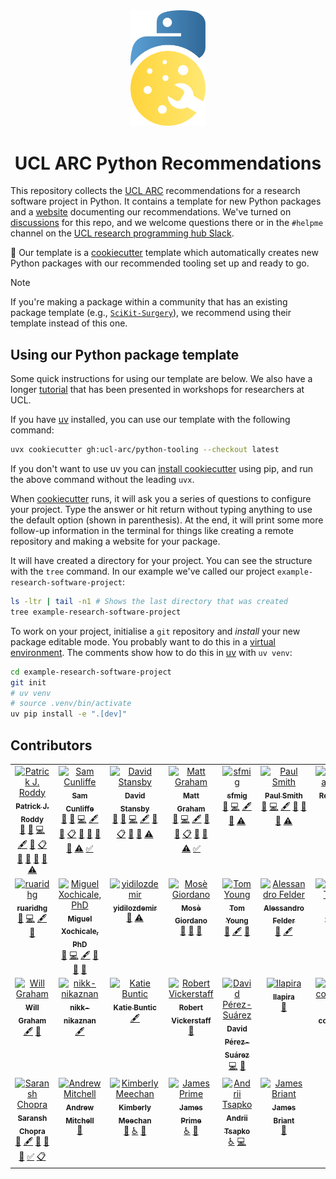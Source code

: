 <!-- markdownlint-disable MD041 -->
<div style="text-align: center;" align="center">
  <img src="https://raw.githubusercontent.com/UCL-ARC/python-tooling/main/images/logo.svg" alt="UCL ARC Python tooling logo" width="120"/>
  <h1> UCL ARC Python Recommendations</h1>
</div>
<!-- markdownlint-restore -->

This repository collects the [UCL ARC] recommendations for a research software
project in Python. It contains a template for new Python packages and a
[website] documenting our recommendations. We've turned on
[discussions](https://github.com/UCL-ARC/python-tooling/discussions) for this
repo, and we welcome questions there or in the `#helpme` channel on the
[UCL research programming hub Slack](https://www.ucl.ac.uk/advanced-research-computing/community/ucl-research-programming-hub).

🍪 Our template is a [cookiecutter] template which automatically creates new
Python packages with our recommended tooling set up and ready to go.

> [!NOTE]
> If you're making a package within a community that has an existing
> package template (e.g., [`SciKit-Surgery`](https://github.com/SciKit-Surgery/PythonTemplate)),
> we recommend using their template instead of this one.

## Using our Python package template

Some quick instructions for using our template are below.
We also have a longer [tutorial](./tutorial.md) that has been presented in workshops for researchers at UCL.

If you have [uv] installed, you can use our template with the following command:

```sh
uvx cookiecutter gh:ucl-arc/python-tooling --checkout latest
```

If you don't want to use uv you can [install cookiecutter] using pip, and run the above command without the leading `uvx`.

When [cookiecutter] runs, it will ask you a series of questions to configure your project.
Type the answer or hit return without typing anything to use the default option (shown in parenthesis).
At the end, it will print some more follow-up information in the terminal for things like creating a remote repository and making a website for your package.

It will have created a directory for your project.
You can see the structure with the `tree` command.
In our example we've called our project `example-research-software-project`:

```sh
ls -ltr | tail -n1 # Shows the last directory that was created
tree example-research-software-project
```

To work on your project, initialise a `git` repository and _install_ your new package editable mode.
You probably want to do this in a [virtual environment](./docs/pages/virtual.md).
The comments show how to do this in [uv] with `uv venv`:

```sh
cd example-research-software-project
git init
# uv venv
# source .venv/bin/activate
uv pip install -e ".[dev]"
```

<!-- links here -->

<!-- prettier-ignore-start -->
[website]: https://github-pages.arc.ucl.ac.uk/python-tooling
[UCL ARC]: https://ucl.ac.uk/arc
[cookiecutter]: https://cookiecutter.readthedocs.io/en/stable
[install cookiecutter]: https://cookiecutter.readthedocs.io/en/stable/README.html#installation
[uv]: https://docs.astral.sh/uv
<!-- prettier-ignore-end -->

## Contributors

<!-- ALL-CONTRIBUTORS-LIST:START - Do not remove or modify this section -->
<!-- prettier-ignore-start -->
<!-- markdownlint-disable -->
<table>
  <tbody>
    <tr>
      <td align="center" valign="top" width="14.28%"><a href="https://paddyroddy.github.io"><img src="https://avatars.githubusercontent.com/u/15052188?v=4?s=100" width="100px;" alt="Patrick J. Roddy"/><br /><sub><b>Patrick J. Roddy</b></sub></a><br /><a href="#ideas-paddyroddy" title="Ideas, Planning, & Feedback">🤔</a> <a href="#bug-paddyroddy" title="Bug reports">🐛</a> <a href="#code-paddyroddy" title="Code">💻</a> <a href="#content-paddyroddy" title="Content">🖋</a> <a href="#doc-paddyroddy" title="Documentation">📖</a> <a href="#eventOrganizing-paddyroddy" title="Event Organizing">📋</a> <a href="#projectManagement-paddyroddy" title="Project Management">📆</a> <a href="#question-paddyroddy" title="Answering Questions">💬</a> <a href="#review-paddyroddy" title="Reviewed Pull Requests">👀</a> <a href="#talk-paddyroddy" title="Talks">📢</a> <a href="#test-paddyroddy" title="Tests">⚠️</a></td>
      <td align="center" valign="top" width="14.28%"><a href="http://scnlf.me"><img src="https://avatars.githubusercontent.com/u/1836192?v=4?s=100" width="100px;" alt="Sam Cunliffe"/><br /><sub><b>Sam Cunliffe</b></sub></a><br /><a href="#ideas-samcunliffe" title="Ideas, Planning, & Feedback">🤔</a> <a href="#bug-samcunliffe" title="Bug reports">🐛</a> <a href="#code-samcunliffe" title="Code">💻</a> <a href="#content-samcunliffe" title="Content">🖋</a> <a href="#doc-samcunliffe" title="Documentation">📖</a> <a href="#eventOrganizing-samcunliffe" title="Event Organizing">📋</a> <a href="#projectManagement-samcunliffe" title="Project Management">📆</a> <a href="#question-samcunliffe" title="Answering Questions">💬</a> <a href="#review-samcunliffe" title="Reviewed Pull Requests">👀</a> <a href="#talk-samcunliffe" title="Talks">📢</a> <a href="#test-samcunliffe" title="Tests">⚠️</a> <a href="#tutorial-samcunliffe" title="Tutorials">✅</a></td>
      <td align="center" valign="top" width="14.28%"><a href="https://www.davidstansby.com"><img src="https://avatars.githubusercontent.com/u/6197628?v=4?s=100" width="100px;" alt="David Stansby"/><br /><sub><b>David Stansby</b></sub></a><br /><a href="#ideas-dstansby" title="Ideas, Planning, & Feedback">🤔</a> <a href="#bug-dstansby" title="Bug reports">🐛</a> <a href="#code-dstansby" title="Code">💻</a> <a href="#content-dstansby" title="Content">🖋</a> <a href="#doc-dstansby" title="Documentation">📖</a> <a href="#eventOrganizing-dstansby" title="Event Organizing">📋</a> <a href="#projectManagement-dstansby" title="Project Management">📆</a> <a href="#review-dstansby" title="Reviewed Pull Requests">👀</a> <a href="#test-dstansby" title="Tests">⚠️</a></td>
      <td align="center" valign="top" width="14.28%"><a href="http://matt-graham.github.io"><img src="https://avatars.githubusercontent.com/u/6746980?v=4?s=100" width="100px;" alt="Matt Graham"/><br /><sub><b>Matt Graham</b></sub></a><br /><a href="#bug-matt-graham" title="Bug reports">🐛</a> <a href="#code-matt-graham" title="Code">💻</a> <a href="#content-matt-graham" title="Content">🖋</a> <a href="#doc-matt-graham" title="Documentation">📖</a> <a href="#design-matt-graham" title="Design">🎨</a> <a href="#eventOrganizing-matt-graham" title="Event Organizing">📋</a> <a href="#review-matt-graham" title="Reviewed Pull Requests">👀</a> <a href="#talk-matt-graham" title="Talks">📢</a> <a href="#test-matt-graham" title="Tests">⚠️</a> <a href="#tutorial-matt-graham" title="Tutorials">✅</a></td>
      <td align="center" valign="top" width="14.28%"><a href="https://github.com/sfmig"><img src="https://avatars.githubusercontent.com/u/33267254?v=4?s=100" width="100px;" alt="sfmig"/><br /><sub><b>sfmig</b></sub></a><br /><a href="#bug-sfmig" title="Bug reports">🐛</a> <a href="#code-sfmig" title="Code">💻</a> <a href="#content-sfmig" title="Content">🖋</a> <a href="#review-sfmig" title="Reviewed Pull Requests">👀</a> <a href="#test-sfmig" title="Tests">⚠️</a></td>
      <td align="center" valign="top" width="14.28%"><a href="https://github.com/p-j-smith"><img src="https://avatars.githubusercontent.com/u/29753790?v=4?s=100" width="100px;" alt="Paul Smith"/><br /><sub><b>Paul Smith</b></sub></a><br /><a href="#bug-p-j-smith" title="Bug reports">🐛</a> <a href="#code-p-j-smith" title="Code">💻</a> <a href="#content-p-j-smith" title="Content">🖋</a> <a href="#doc-p-j-smith" title="Documentation">📖</a> <a href="#question-p-j-smith" title="Answering Questions">💬</a> <a href="#review-p-j-smith" title="Reviewed Pull Requests">👀</a> <a href="#test-p-j-smith" title="Tests">⚠️</a></td>
      <td align="center" valign="top" width="14.28%"><a href="https://docs.renovatebot.com/"><img src="https://avatars.githubusercontent.com/u/38656520?v=4?s=100" width="100px;" alt="Renovate Bot"/><br /><sub><b>Renovate Bot</b></sub></a><br /><a href="#maintenance-renovatebot" title="Maintenance">🚧</a></td>
    </tr>
    <tr>
      <td align="center" valign="top" width="14.28%"><a href="https://github.com/ruaridhg"><img src="https://avatars.githubusercontent.com/u/32329546?v=4?s=100" width="100px;" alt="ruaridhg"/><br /><sub><b>ruaridhg</b></sub></a><br /><a href="#bug-ruaridhg" title="Bug reports">🐛</a> <a href="#code-ruaridhg" title="Code">💻</a> <a href="#content-ruaridhg" title="Content">🖋</a> <a href="#review-ruaridhg" title="Reviewed Pull Requests">👀</a></td>
      <td align="center" valign="top" width="14.28%"><a href="http://mxochicale.github.io/"><img src="https://avatars.githubusercontent.com/u/11370681?v=4?s=100" width="100px;" alt="Miguel Xochicale, PhD"/><br /><sub><b>Miguel Xochicale, PhD</b></sub></a><br /><a href="#bug-mxochicale" title="Bug reports">🐛</a> <a href="#code-mxochicale" title="Code">💻</a> <a href="#content-mxochicale" title="Content">🖋</a> <a href="#design-mxochicale" title="Design">🎨</a> <a href="#doc-mxochicale" title="Documentation">📖</a> <a href="#review-mxochicale" title="Reviewed Pull Requests">👀</a></td>
      <td align="center" valign="top" width="14.28%"><a href="https://github.com/yidilozdemir"><img src="https://avatars.githubusercontent.com/u/30597301?v=4?s=100" width="100px;" alt="yidilozdemir"/><br /><sub><b>yidilozdemir</b></sub></a><br /><a href="#doc-yidilozdemir" title="Documentation">📖</a> <a href="#test-yidilozdemir" title="Tests">⚠️</a></td>
      <td align="center" valign="top" width="14.28%"><a href="https://giordano.github.io"><img src="https://avatars.githubusercontent.com/u/765740?v=4?s=100" width="100px;" alt="Mosè Giordano"/><br /><sub><b>Mosè Giordano</b></sub></a><br /><a href="#bug-giordano" title="Bug reports">🐛</a> <a href="#doc-giordano" title="Documentation">📖</a> <a href="#review-giordano" title="Reviewed Pull Requests">👀</a></td>
      <td align="center" valign="top" width="14.28%"><a href="http://t-young31.github.io"><img src="https://avatars.githubusercontent.com/u/39765193?v=4?s=100" width="100px;" alt="Tom Young"/><br /><sub><b>Tom Young</b></sub></a><br /><a href="#bug-t-young31" title="Bug reports">🐛</a> <a href="#content-t-young31" title="Content">🖋</a> <a href="#review-t-young31" title="Reviewed Pull Requests">👀</a></td>
      <td align="center" valign="top" width="14.28%"><a href="https://github.com/alessandrofelder"><img src="https://avatars.githubusercontent.com/u/10500965?v=4?s=100" width="100px;" alt="Alessandro Felder"/><br /><sub><b>Alessandro Felder</b></sub></a><br /><a href="#bug-alessandrofelder" title="Bug reports">🐛</a> <a href="#content-alessandrofelder" title="Content">🖋</a></td>
      <td align="center" valign="top" width="14.28%"><a href="http://adamltyson.com"><img src="https://avatars.githubusercontent.com/u/13147259?v=4?s=100" width="100px;" alt="Adam Tyson"/><br /><sub><b>Adam Tyson</b></sub></a><br /><a href="#content-adamltyson" title="Content">🖋</a></td>
    </tr>
    <tr>
      <td align="center" valign="top" width="14.28%"><a href="https://willgraham01.github.io/"><img src="https://avatars.githubusercontent.com/u/32364977?v=4?s=100" width="100px;" alt="Will Graham"/><br /><sub><b>Will Graham</b></sub></a><br /><a href="#content-willGraham01" title="Content">🖋</a> <a href="#review-willGraham01" title="Reviewed Pull Requests">👀</a></td>
      <td align="center" valign="top" width="14.28%"><a href="https://github.com/nikk-nikaznan"><img src="https://avatars.githubusercontent.com/u/48319650?v=4?s=100" width="100px;" alt="nikk-nikaznan"/><br /><sub><b>nikk-nikaznan</b></sub></a><br /><a href="#content-nikk-nikaznan" title="Content">🖋</a></td>
      <td align="center" valign="top" width="14.28%"><a href="https://github.com/katiebuntic"><img src="https://avatars.githubusercontent.com/u/96536608?v=4?s=100" width="100px;" alt="Katie Buntic"/><br /><sub><b>Katie Buntic</b></sub></a><br /><a href="#content-katiebuntic" title="Content">🖋</a></td>
      <td align="center" valign="top" width="14.28%"><a href="https://github.com/robertvi"><img src="https://avatars.githubusercontent.com/u/456100?v=4?s=100" width="100px;" alt="Robert Vickerstaff"/><br /><sub><b>Robert Vickerstaff</b></sub></a><br /><a href="#doc-robertvi" title="Documentation">📖</a></td>
      <td align="center" valign="top" width="14.28%"><a href="http://dpshelio.github.io"><img src="https://avatars.githubusercontent.com/u/963242?v=4?s=100" width="100px;" alt="David Pérez-Suárez"/><br /><sub><b>David Pérez-Suárez</b></sub></a><br /><a href="#code-dpshelio" title="Code">💻</a> <a href="#question-dpshelio" title="Answering Questions">💬</a></td>
      <td align="center" valign="top" width="14.28%"><a href="https://github.com/LLapira"><img src="https://avatars.githubusercontent.com/u/48060852?v=4?s=100" width="100px;" alt="llapira"/><br /><sub><b>llapira</b></sub></a><br /><a href="#bug-llapira" title="Bug reports">🐛</a></td>
      <td align="center" valign="top" width="14.28%"><a href="https://pre-commit.ci"><img src="https://avatars.githubusercontent.com/u/64617429?v=4?s=100" width="100px;" alt="pre-commit.ci"/><br /><sub><b>pre-commit.ci</b></sub></a><br /><a href="#maintenance-pre-commit-ci" title="Maintenance">🚧</a></td>
    </tr>
    <tr>
      <td align="center" valign="top" width="14.28%"><a href="https://saransh-cpp.github.io/"><img src="https://avatars.githubusercontent.com/u/74055102?v=4?s=100" width="100px;" alt="Saransh Chopra"/><br /><sub><b>Saransh Chopra</b></sub></a><br /><a href="#doc-Saransh-cpp" title="Documentation">📖</a> <a href="#content-Saransh-cpp" title="Content">🖋</a> <a href="#maintenance-Saransh-cpp" title="Maintenance">🚧</a> <a href="#review-Saransh-cpp" title="Reviewed Pull Requests">👀</a> <a href="#talk-Saransh-cpp" title="Talks">📢</a> <a href="#tutorial-Saransh-cpp" title="Tutorials">✅</a> <a href="#eventOrganizing-Saransh-cpp" title="Event Organizing">📋</a></td>
      <td align="center" valign="top" width="14.28%"><a href="http://drandrewmitchell.com"><img src="https://avatars.githubusercontent.com/u/22335636?v=4?s=100" width="100px;" alt="Andrew Mitchell"/><br /><sub><b>Andrew Mitchell</b></sub></a><br /><a href="#bug-MitchellAcoustics" title="Bug reports">🐛</a></td>
      <td align="center" valign="top" width="14.28%"><a href="https://www.ucl.ac.uk/advanced-research-computing/advanced-research-computing-centre"><img src="https://avatars.githubusercontent.com/u/24316371?v=4?s=100" width="100px;" alt="Kimberly Meechan"/><br /><sub><b>Kimberly Meechan</b></sub></a><br /><a href="#bug-K-Meech" title="Bug reports">🐛</a> <a href="#a11y-K-Meech" title="Accessibility">️️️️♿️</a> <a href="#review-K-Meech" title="Reviewed Pull Requests">👀</a></td>
      <td align="center" valign="top" width="14.28%"><a href="https://github.com/jamesprime"><img src="https://avatars.githubusercontent.com/u/17751241?v=4?s=100" width="100px;" alt="James Prime"/><br /><sub><b>James Prime</b></sub></a><br /><a href="#a11y-jamesprime" title="Accessibility">️️️️♿️</a> <a href="#ideas-jamesprime" title="Ideas, Planning, & Feedback">🤔</a></td>
      <td align="center" valign="top" width="14.28%"><a href="https://github.com/cuteshaun"><img src="https://avatars.githubusercontent.com/u/28014041?v=4?s=100" width="100px;" alt="Andrii Tsapko"/><br /><sub><b>Andrii Tsapko</b></sub></a><br /><a href="#a11y-cuteshaun" title="Accessibility">️️️️♿️</a> <a href="#code-cuteshaun" title="Code">💻</a></td>
      <td align="center" valign="top" width="14.28%"><a href="http://james.briant.co.uk"><img src="https://avatars.githubusercontent.com/u/6298711?v=4?s=100" width="100px;" alt="James Briant"/><br /><sub><b>James Briant</b></sub></a><br /><a href="#bug-jamesbriant" title="Bug reports">🐛</a></td>
    </tr>
  </tbody>
</table>

<!-- markdownlint-restore -->
<!-- prettier-ignore-end -->

<!-- ALL-CONTRIBUTORS-LIST:END -->
